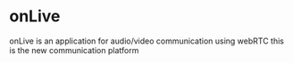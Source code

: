 onLive
======

onLive is an application for audio/video communication using webRTC
this is the new communication platform

